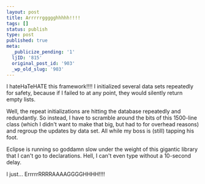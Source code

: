 ```yaml
---
layout: post
title: Arrrrrggggghhhhh!!!!
tags: []
status: publish
type: post
published: true
meta:
  _publicize_pending: '1'
  ljID: '815'
  original_post_id: '903'
  _wp_old_slug: '903'
---
```

I hateHaTeHATE this framework!!!!  I initialized several data sets repeatedly for safety, because if I failed to at any point, they would silently return empty lists.

Well, the repeat initializations are hitting the database repeatedly and redundantly.  So instead, I have to scramble around the bits of this 1500-line class (which I didn't want to make that big, but had to for overhead reasons) and regroup the updates by data set.  All while my boss is (still) tapping his foot.

Eclipse is running so goddamn slow under the weight of this gigantic library that I can't go to declarations.  Hell, I can't even type without a 10-second delay.

I just...   ErrrrrRRRRAAAAGGGGHHHH!!!!
